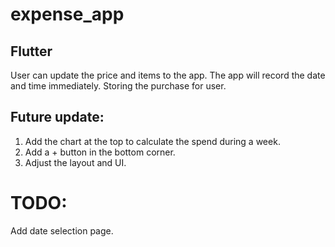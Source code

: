 # expense_app



## Flutter

User can update the price and items to the app.
The app will record the date and time immediately.
Storing the purchase for user.

## Future update:

1. Add the chart at the top to calculate the spend during a week.
2. Add a + button in the bottom corner.
3. Adjust the layout and UI.

# TODO: 
Add date selection page.
